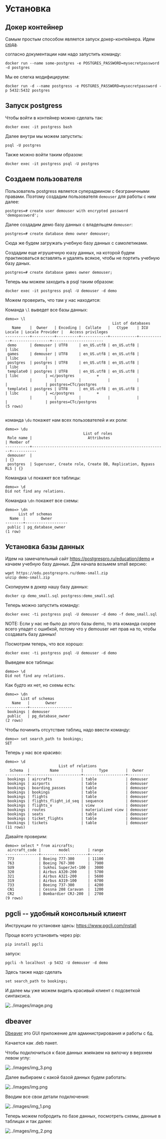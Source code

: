 # Установка


## Докер контейнер
Самым простым способом является запуск докер-контейнера. Идем [сюда](https://hub.docker.com/_/postgres).

согласно документации нам надо запустить команду:

```
docker run --name some-postgres -e POSTGRES_PASSWORD=mysecretpassword -d postgres
```

Мы ее слегка модифицируем:
```
docker run -d --name postgress -e POSTGRES_PASSWORD=mysecretpassword -p 5432:5432 postgres
```

## Запуск postgress
Чтобы войти в контейнер можно сделать так:

```
docker exec -it postgress bash
```

Далее внутри мы можем запустить:
```
psql -U postgres
```

Также можно войти таким образом:

```
docker exec -it postgress psql -U postgres
```

## Создаем пользователя

Пользователь postgress является суперадмином с безграничными правами. 
Поэтому создадим пользователя `demouser` для работы с ним далее:

```
postgres=# create user demouser with encrypted password 'demopassword';
```

Далее создадим демо базу данных с владельцем `demouser`:

```
postgres=# create database demo owner demouser;
```
Сюда же будем загружать учебную базу данных с самолетиками.

Создадим еще игрушечную юазу данных, на которой будем практиковаться 
вставлять и удалять всякое, чтобы не портить учебную базу даных.

```
postgres=# create database games owner demouser;
```

Теперь мы можем заходить в psql таким образом:

```
docker exec -it postgress psql -U demouser -d demo
```

Можем проверить, что там у нас находится:

Команда `\l` выведет все базы данных:

```
demo=> \l
                                                List of databases
   Name    |  Owner   | Encoding |  Collate   |   Ctype    | ICU Locale | Locale Provider |   Access privileges   
-----------+----------+----------+------------+------------+------------+-----------------+-----------------------
 demo      | demouser | UTF8     | en_US.utf8 | en_US.utf8 |            | libc            | 
 games     | demouser | UTF8     | en_US.utf8 | en_US.utf8 |            | libc            | 
 postgres  | postgres | UTF8     | en_US.utf8 | en_US.utf8 |            | libc            | 
 template0 | postgres | UTF8     | en_US.utf8 | en_US.utf8 |            | libc            | =c/postgres          +
           |          |          |            |            |            |                 | postgres=CTc/postgres
 template1 | postgres | UTF8     | en_US.utf8 | en_US.utf8 |            | libc            | =c/postgres          +
           |          |          |            |            |            |                 | postgres=CTc/postgres
(5 rows)


```

команда `\du` покажет нам всех пользователей и их роли:

```
demo=> \du
                                   List of roles
 Role name |                         Attributes                         | Member of 
-----------+------------------------------------------------------------+-----------
 demouser  |                                                            | {}
 postgres  | Superuser, Create role, Create DB, Replication, Bypass RLS | {}

```

Командка `\d` покажет все таблицы:

```
demo=> \d
Did not find any relations.
```

Командка `\dn` покажет все схемы:

```
demo=> \dn
      List of schemas
  Name  |       Owner       
--------+-------------------
 public | pg_database_owner
(1 row)

```

## Установка базы данных

Идем на замечательный сайт https://postgrespro.ru/education/demo и качаем учебную базу данных.
Для начала возьмем small версию: 

```
wget https://edu.postgrespro.ru/demo-small.zip
unzip demo-small.zip
```

Скопируем в докер нашу базу данных:

```
docker cp demo_small.sql postgress:demo_small.sql
```

Теперь можно запустить команду:

```
docker exec -ti postgress psql -U demouser -d demo -f demo_small.sql
```
NOTE: Если у нас не было до этого базы demo, то эта команда скорее всего 
упадет с ошибкой, потому что у demouser нет прав на то, чтобы создавать базу данных!


Посмотрим теперь, что все хорошо:

```
docker exec -ti postgress psql -U demouser -d demo
```
Выведем все таблицы:
```
demo=> \d
Did not find any relations.
```
Как будто их нет, но схемы есть:

```
demo=> \dn
       List of schemas
   Name   |       Owner       
----------+-------------------
 bookings | demouser
 public   | pg_database_owner
(2 rows)
```

Чтобы починить отсутствие таблиц, надо ввести команду:

```
demo=> set search_path to bookings;
SET
```

Теперь у нас все красиво:

```
demo=> \d
                        List of relations
  Schema  |         Name          |       Type        |  Owner   
----------+-----------------------+-------------------+----------
 bookings | aircrafts             | table             | demouser
 bookings | airports              | table             | demouser
 bookings | boarding_passes       | table             | demouser
 bookings | bookings              | table             | demouser
 bookings | flights               | table             | demouser
 bookings | flights_flight_id_seq | sequence          | demouser
 bookings | flights_v             | view              | demouser
 bookings | routes                | materialized view | demouser
 bookings | seats                 | table             | demouser
 bookings | ticket_flights        | table             | demouser
 bookings | tickets               | table             | demouser
(11 rows)
```

Давайте проверим:

```
demo=> select * from aircrafts;
 aircraft_code |        model        | range 
---------------+---------------------+-------
 773           | Boeing 777-300      | 11100
 763           | Boeing 767-300      |  7900
 SU9           | Sukhoi SuperJet-100 |  3000
 320           | Airbus A320-200     |  5700
 321           | Airbus A321-200     |  5600
 319           | Airbus A319-100     |  6700
 733           | Boeing 737-300      |  4200
 CN1           | Cessna 208 Caravan  |  1200
 CR2           | Bombardier CRJ-200  |  2700
(9 rows)
```


## pgcli -- удобный консольный клиент

Инструкции по установке здесь: https://www.pgcli.com/install

Проще всего установить через pip:

```
pip install pgcli
```

запуск:

```pgcli -h localhost -p 5432 -U demouser -d demo```

Здесь также надо сделать 

```
set search_path to bookings;
```

И далее мы уже можем видеть красивый клиент с подсветкой синтаксиса.


![../images/image.png](chapter_2_image_1.png)


## dbeaver

[Dbeaver](https://dbeaver.io/) это GUI приложение для администрирования и работы с бд.

Качается как .deb пакет. 

Чтобы подключиться к базе данных жмякаем на вилочку в верхнем левом углу:

![../images/img_3.png](chapter_2_image_2.png)

Далее выбираем с какой базой данных будем работать:

![../images/img.png](chapter_2_image_3.png)

Вводим все свои детали подключения:

![../images/img_1.png](chapter_2_image_4.png)


Теперь можем побродить по базе данных, посмотреть схемы, данные в таблицах и так далее:

![../images/img_2.png](chapter_2_image_5.png)